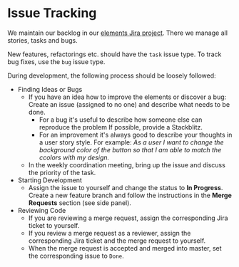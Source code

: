 # Issue Tracking

We maintain our backlog in our [elements Jira project](https://jira.inovex.de/projects/ELEMENTS/summary). There we manage all stories, tasks and bugs.

New features, refactorings etc. should have the `task` issue type. To track bug fixes, use the `bug` issue type.

During development, the following process should be loosely followed:

- Finding Ideas or Bugs
  - If you have an idea how to improve the elements or discover a bug: Create an issue (assigned to no one) and describe what needs to be done.
    - For a bug it's useful to describe how someone else can reproduce the problem If possible, provide a Stackblitz.
    - For an improvement it's always good to describe your thoughts in a user story style. For example: *As a user I want to change the background color of the button so that I am able to match the ccolors with my design.*
  - In the weekly coordination meeting, bring up the issue and discuss the priority of the task.
- Starting Development
  - Assign the issue to yourself and change the status to **In Progress**. Create a new feature branch and follow the instructions in the **Merge Requests** section (see side panel).
- Reviewing Code
  - If you are reviewing a merge request, assign the corresponding Jira ticket to yourself.
  - If you review a merge request as a reviewer, assign the corresponding Jira ticket and the merge request to yourself.
  - When the merge request is accepted and merged into master, set the corresponding issue to `Done`.

